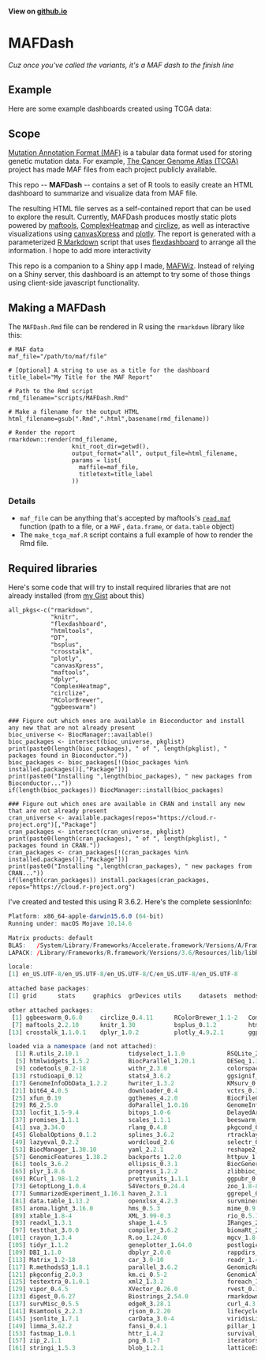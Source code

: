 #### View on [github.io](https://mtandon09.github.io/Dynamic_Plotly/)
# MAFDash
*Cuz once you've called the variants, it's a MAF dash to the finish line*

## Example
Here are some example dashboards created using TCGA data:

## Scope
[Mutation Annotation Format (MAF)](https://docs.gdc.cancer.gov/Encyclopedia/pages/Mutation_Annotation_Format/) is a tabular data format used for storing genetic mutation data. For example, [The Cancer Genome Atlas (TCGA)](https://www.cancer.gov/about-nci/organization/ccg/research/structural-genomics/tcga) project has made MAF files from each project publicly available.

This repo -- **MAFDash** -- contains a set of R tools to easily create an HTML dashboard to summarize and visualize data from MAF file.

The resulting HTML file serves as a self-contained report that can be used to explore the result.  Currently, MAFDash produces mostly static plots powered by [maftools](https://bioconductor.org/packages/release/bioc/vignettes/maftools/inst/doc/maftools.html),  [ComplexHeatmap](https://github.com/jokergoo/ComplexHeatmap) and [circlize](https://github.com/jokergoo/circlize), as well as interactive visualizations using [canvasXpress](https://cran.r-project.org/web/packages/canvasXpress/vignettes/getting_started.html) and [plotly](https://plotly.com/r/).  The report is generated with a parameterized [R Markdown](https://rmarkdown.rstudio.com/) script that uses [flexdashboard](https://rmarkdown.rstudio.com/flexdashboard/) to arrange all the information. I hope to add more interactivity 

This repo is a companion to a Shiny app I made, [MAFWiz](https://github.com/mtandon09/mafwiz).  Instead of relying on a Shiny server, this dashboard is an attempt to try some of those things using client-side javascript functionality.

## Making a MAFDash
The `MAFDash.Rmd` file can be rendered in R using the `rmarkdown` library like this:

```
# MAF data
maf_file="/path/to/maf/file"

# [Optional] A string to use as a title for the dashboard
title_label="My Title for the MAF Report"

# Path to the Rmd script
rmd_filename="scripts/MAFDash.Rmd"

# Make a filename for the output HTML
html_filename=gsub(".Rmd",".html",basename(rmd_filename))

# Render the report
rmarkdown::render(rmd_filename,
                  knit_root_dir=getwd(),
                  output_format="all", output_file=html_filename,
                  params = list(
                    maffile=maf_file,
                    titletext=title_label
                  ))
```
### Details
- `maf_file` can be anything that's accepted by maftools's [`read.maf`](https://rdrr.io/bioc/maftools/man/read.maf.html) function (path to a file, or a `MAF` , `data.frame`, or `data.table` object)
- The `make_tcga_maf.R` script contains a full example of how to render the Rmd file.

## Required libraries
Here's some code that will try to install required libraries that are not already installed (from [my Gist](https://gist.github.com/mtandon09/4a870bf4addbe46e784059bce0e5d8d6) about this)

```
all_pkgs<-c("rmarkdown", 
            "knitr",
            "flexdashboard",
            "htmltools",
            "DT",
            "bsplus",
            "crosstalk",
            "plotly",
            "canvasXpress",
            "maftools",
            "dplyr",
            "ComplexHeatmap",
            "circlize",
            "RColorBrewer",
            "ggbeeswarm")
            
### Figure out which ones are available in Bioconductor and install any new that are not already present
bioc_universe <- BiocManager::available()
bioc_packages <- intersect(bioc_universe, pkglist)
print(paste0(length(bioc_packages), " of ", length(pkglist), " packages found in Bioconductor."))
bioc_packages <- bioc_packages[!(bioc_packages %in% installed.packages()[,"Package"])]
print(paste0("Installing ",length(bioc_packages), " new packages from Bioconductor..."))
if(length(bioc_packages)) BiocManager::install(bioc_packages)

### Figure out which ones are available in CRAN and install any new that are not already present
cran_universe <- available.packages(repos="https://cloud.r-project.org")[,"Package"]
cran_packages <- intersect(cran_universe, pkglist)
print(paste0(length(cran_packages), " of ", length(pkglist), " packages found in CRAN."))
cran_packages <- cran_packages[!(cran_packages %in% installed.packages()[,"Package"])]
print(paste0("Installing ",length(cran_packages), " new packages from CRAN..."))
if(length(cran_packages)) install.packages(cran_packages, repos="https://cloud.r-project.org")
```

I've created and tested this using R 3.6.2.  Here's the complete sessionInfo:

```R version 3.6.2 (2019-12-12)
Platform: x86_64-apple-darwin15.6.0 (64-bit)
Running under: macOS Mojave 10.14.6

Matrix products: default
BLAS:   /System/Library/Frameworks/Accelerate.framework/Versions/A/Frameworks/vecLib.framework/Versions/A/libBLAS.dylib
LAPACK: /Library/Frameworks/R.framework/Versions/3.6/Resources/lib/libRlapack.dylib

locale:
[1] en_US.UTF-8/en_US.UTF-8/en_US.UTF-8/C/en_US.UTF-8/en_US.UTF-8

attached base packages:
[1] grid      stats     graphics  grDevices utils     datasets  methods   base     

other attached packages:
 [1] ggbeeswarm_0.6.0     circlize_0.4.11      RColorBrewer_1.1-2   ComplexHeatmap_2.2.0 canvasXpress_1.29.6  TCGAbiolinks_2.14.1 
 [7] maftools_2.2.10      knitr_1.30           bsplus_0.1.2         htmltools_0.5.0      DT_0.16              flexdashboard_0.5.2 
[13] crosstalk_1.1.0.1    dplyr_1.0.2          plotly_4.9.2.1       ggplot2_3.3.2       

loaded via a namespace (and not attached):
  [1] R.utils_2.10.1              tidyselect_1.1.0            RSQLite_2.2.1               AnnotationDbi_1.48.0       
  [5] htmlwidgets_1.5.2           BiocParallel_1.20.1         DESeq_1.38.0                munsell_0.5.0              
  [9] codetools_0.2-18            withr_2.3.0                 colorspace_1.4-1            Biobase_2.46.0             
 [13] rstudioapi_0.12             stats4_3.6.2                ggsignif_0.6.0              labeling_0.4.2             
 [17] GenomeInfoDbData_1.2.2      hwriter_1.3.2               KMsurv_0.1-5                parsetools_0.1.3           
 [21] bit64_4.0.5                 downloader_0.4              vctrs_0.3.4                 generics_0.1.0             
 [25] xfun_0.19                   ggthemes_4.2.0              BiocFileCache_1.10.2        EDASeq_2.20.0              
 [29] R6_2.5.0                    doParallel_1.0.16           GenomeInfoDb_1.22.1         clue_0.3-57                
 [33] locfit_1.5-9.4              bitops_1.0-6                DelayedArray_0.12.3         assertthat_0.2.1           
 [37] promises_1.1.1              scales_1.1.1                beeswarm_0.2.3              gtable_0.3.0               
 [41] sva_3.34.0                  rlang_0.4.8                 pkgcond_0.1.0               genefilter_1.68.0          
 [45] GlobalOptions_0.1.2         splines_3.6.2               rtracklayer_1.46.0          rstatix_0.6.0              
 [49] lazyeval_0.2.2              wordcloud_2.6               selectr_0.4-2               broom_0.7.2                
 [53] BiocManager_1.30.10         yaml_2.2.1                  reshape2_1.4.4              abind_1.4-5                
 [57] GenomicFeatures_1.38.2      backports_1.2.0             httpuv_1.5.4                purrrogress_0.1.1          
 [61] tools_3.6.2                 ellipsis_0.3.1              BiocGenerics_0.32.0         Rcpp_1.0.5                 
 [65] plyr_1.8.6                  progress_1.2.2              zlibbioc_1.32.0             purrr_0.3.4                
 [69] RCurl_1.98-1.2              prettyunits_1.1.1           ggpubr_0.4.0                openssl_1.4.3              
 [73] GetoptLong_1.0.4            S4Vectors_0.24.4            zoo_1.8-8                   cluster_2.1.0              
 [77] SummarizedExperiment_1.16.1 haven_2.3.1                 ggrepel_0.8.2               magrittr_1.5               
 [81] data.table_1.13.2           openxlsx_4.2.3              survminer_0.4.8             matrixStats_0.57.0         
 [85] aroma.light_3.16.0          hms_0.5.3                   mime_0.9                    evaluate_0.14              
 [89] xtable_1.8-4                XML_3.99-0.3                rio_0.5.16                  jpeg_0.1-8.1               
 [93] readxl_1.3.1                shape_1.4.5                 IRanges_2.20.2              gridExtra_2.3              
 [97] testthat_3.0.0              compiler_3.6.2              biomaRt_2.42.1              tibble_3.0.4               
[101] crayon_1.3.4                R.oo_1.24.0                 mgcv_1.8-33                 later_1.1.0.1              
[105] tidyr_1.1.2                 geneplotter_1.64.0          postlogic_0.1.0.1           lubridate_1.7.9            
[109] DBI_1.1.0                   dbplyr_2.0.0                rappdirs_0.3.1              ShortRead_1.44.3           
[113] Matrix_1.2-18               car_3.0-10                  readr_1.4.0                 cli_2.1.0                  
[117] R.methodsS3_1.8.1           parallel_3.6.2              GenomicRanges_1.38.0        forcats_0.5.0              
[121] pkgconfig_2.0.3             km.ci_0.5-2                 GenomicAlignments_1.22.1    foreign_0.8-76             
[125] testextra_0.1.0.1           xml2_1.3.2                  foreach_1.5.1               annotate_1.64.0            
[129] vipor_0.4.5                 XVector_0.26.0              rvest_0.3.6                 stringr_1.4.0              
[133] digest_0.6.27               Biostrings_2.54.0           rmarkdown_2.5               cellranger_1.1.0           
[137] survMisc_0.5.5              edgeR_3.28.1                curl_4.3                    shiny_1.5.0                
[141] Rsamtools_2.2.3             rjson_0.2.20                lifecycle_0.2.0             nlme_3.1-150               
[145] jsonlite_1.7.1              carData_3.0-4               viridisLite_0.3.0           askpass_1.1                
[149] limma_3.42.2                fansi_0.4.1                 pillar_1.4.6                lattice_0.20-41            
[153] fastmap_1.0.1               httr_1.4.2                  survival_3.2-7              glue_1.4.2                 
[157] zip_2.1.1                   png_0.1-7                   iterators_1.0.13            bit_4.0.4                  
[161] stringi_1.5.3               blob_1.2.1                  latticeExtra_0.6-29         memoise_1.1.0              
```



